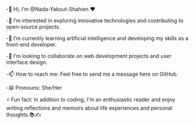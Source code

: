 
-👋 Hi, I’m @Nada-Yakout-Shahien ♥

-👀 I’m interested in exploring innovative technologies and contributing to open-source projects.

-🌱 I’m currently learning artificial intelligence and developing my skills as a front-end developer.

-💞️ I’m looking to collaborate on web development projects and user interface design.

-📫 How to reach me: Feel free to send me a message here on GitHub.

-😄 Pronouns: She/Her

⚡ Fun fact: In addition to coding, I'm an enthusiastic reader and enjoy writing reflections and memoirs about life experiences and personal thoughts.📚✍️

<!---
Nada-Yakout-Shahien/Nada-Yakout-Shahien is a ✨ special ✨ repository because its `README.md` (this file) appears on your GitHub profile.
You can click the Preview link to take a look at your changes.
--->
